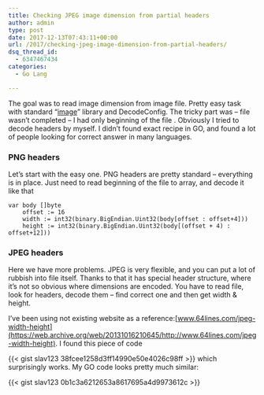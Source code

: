 ```yaml
---
title: Checking JPEG image dimension from partial headers
author: admin
type: post
date: 2017-12-13T07:43:11+00:00
url: /2017/checking-jpeg-image-dimension-from-partial-headers/
dsq_thread_id:
  - 6347467434
categories:
  - Go Lang

---
```

The goal was to read image dimension from image file. Pretty easy task with standard &#8220;[image](https://golang.org/pkg/image/#DecodeConfig)&#8221; library and DecodeConfig. The tricky part was &#8211; file wasn&#8217;t completed &#8211; I had only beginning of the file . Obviously I tried to decode headers by myself. I didn&#8217;t found exact recipe in GO, and found a lot of people looking for correct answer in many languages.

<!--more-->

### PNG headers

Let&#8217;s start with the easy one. PNG headers are pretty standard &#8211; everything is in place. Just need to read beginning of the file to array, and decode it like that

```
var body []byte
    offset := 16
    width := int32(binary.BigEndian.Uint32(body[offset : offset+4]))
    height := int32(binary.BigEndian.Uint32(body[(offset + 4) : offset+12]))
```

### JPEG headers

Here we have more problems. JPEG is very flexible, and you can put a lot of rubbish into file itself. Thanks to that it has special header structure, where it&#8217;s not so obvious where dimensions are encoded. You have to read file, look for headers, decode them &#8211; find correct one and then get width & height.

I&#8217;ve been using not existing website as a reference:[www.64lines.com/jpeg-width-height](https://web.archive.org/web/20131016210645/http://www.64lines.com/jpeg-width-height). I found this piece of code 

{{< gist slav123 38fcee1258d3ff14990e50e4026c98ff >}}
 which surprisingly works. My GO code looks pretty much similar:


{{< gist slav123 0b1c3a6212653a8617695a4d9973612c >}}
